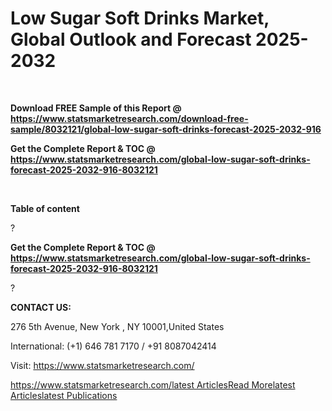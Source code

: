<h1>Low Sugar Soft Drinks Market, Global Outlook and Forecast 2025-2032</h1><br/><p><strong>Download FREE Sample of this Report @ <a href="https://www.statsmarketresearch.com/download-free-sample/8032121/global-low-sugar-soft-drinks-forecast-2025-2032-916">https://www.statsmarketresearch.com/download-free-sample/8032121/global-low-sugar-soft-drinks-forecast-2025-2032-916</a></strong></p>
 
 
 
 <div><b>Get the Complete Report & TOC @ <a href="https://www.statsmarketresearch.com/global-low-sugar-soft-drinks-forecast-2025-2032-916-8032121">https://www.statsmarketresearch.com/global-low-sugar-soft-drinks-forecast-2025-2032-916-8032121</a></b></div>
 
 
 
 <p><br />
 
 <b>Table of content</b></p>
 
 
 
 <p>? </p>
 
 
 
 <div><b>Get the Complete Report & TOC @ <a href="https://www.statsmarketresearch.com/global-low-sugar-soft-drinks-forecast-2025-2032-916-8032121">https://www.statsmarketresearch.com/global-low-sugar-soft-drinks-forecast-2025-2032-916-8032121</a></b></div>
 
 
 
 <p>? </p>
 
 
 
 <p><b>CONTACT US:</b><br />
 
 276 5th Avenue, New York , NY 10001,United States<br />
 
 International: (+1) 646 781 7170 / +91 8087042414<br />
 
 Visit: <a href="https://www.statsmarketresearch.com/">https://www.statsmarketresearch.com/</a><br />
 
 <a href="https://gyeongbokgung.com">https://www.statsmarketresearch.com/</a><a href="https://hallyeomaritime.com">latest Articles</a><a href="https://jingwansa.com">Read More</a><a href="https://nguoiviet.jp/">latest Articles</a><a href="https://www.intelmarketresearch.com/">latest Publications</a></p>